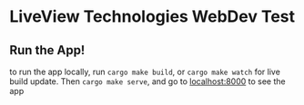 # LiveView Technologies WebDev Test


## Run the App!
to run the app locally, run `cargo make build`, or `cargo make watch` for live build update. Then `cargo make serve`, and go to [localhost:8000](http://localhost:8000) to see the app


